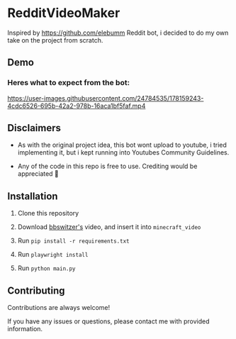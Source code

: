 
# RedditVideoMaker

Inspired by https://github.com/elebumm Reddit bot, i decided to do my own take on the project from scratch.

## Demo
### Heres what to expect from the bot:

https://user-images.githubusercontent.com/24784535/178159243-4cdc6526-695b-42a2-978b-16aca1bf5faf.mp4

## Disclaimers

- As with the original project idea, this bot  wont upload to youtube, i tried implementing it, but i kept running into Youtubes Community Guidelines.

- Any of the code in this repo is free to use. Crediting would be appreciated 🙂   
## Installation

1. Clone this repository

2. Download [bbswitzer's](https://www.youtube.com/watch?v=n_Dv4JMiwK8) video, and insert it into `minecraft_video`

3. Run `pip install -r requirements.txt`

4. Run `playwright install`

5. Run `python main.py`
 
## Contributing

Contributions are always welcome!

If you have any issues or questions, please contact me with provided information.

